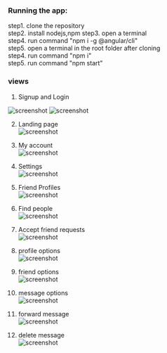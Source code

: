 ### Running the app:
step1. clone the repository  
step2. install nodejs,npm
step3. open a terminal  
step4. run command "npm i -g @angular/cli"  
step5. open a terminal in the root folder after cloning  
step4. run command "npm i"  
step5. run command "npm start"

### views
1. Signup and Login  

![screenshot](https://github.com/Aditya-Dawadikar/MeeChat-client/blob/master/views/signup.png)
![screenshot](https://github.com/Aditya-Dawadikar/MeeChat-client/blob/master/views/login.png)

2. Landing page  
![screenshot](https://github.com/Aditya-Dawadikar/MeeChat-client/blob/master/views/chat%20page.png)

3. My account  
![screenshot](https://github.com/Aditya-Dawadikar/MeeChat-client/blob/master/views/my%20account.png)

4. Settings  
![screenshot](https://github.com/Aditya-Dawadikar/MeeChat-client/blob/master/views/settings.png)

5. Friend Profiles  
![screenshot](https://github.com/Aditya-Dawadikar/MeeChat-client/blob/master/views/friend%20profile.png)

6. Find people  
![screenshot](https://github.com/Aditya-Dawadikar/MeeChat-client/blob/master/views/find%20users.png)

7. Accept friend requests  
![screenshot](https://github.com/Aditya-Dawadikar/MeeChat-client/blob/master/views/Friend%20requests.png)

8. profile options  
![screenshot](https://github.com/Aditya-Dawadikar/MeeChat-client/blob/master/views/profile%20options.png)

9. friend options  
![screenshot](https://github.com/Aditya-Dawadikar/MeeChat-client/blob/master/views/friend%20options.png)

10. message options  
![screenshot](https://github.com/Aditya-Dawadikar/MeeChat-client/blob/master/views/message%20options.png)

11. forward message  
![screenshot](https://github.com/Aditya-Dawadikar/MeeChat-client/blob/master/views/forward%20message%20to%20friends.png)

12. delete message  
![screenshot](https://github.com/Aditya-Dawadikar/MeeChat-client/blob/master/views/delete%20message.png)
